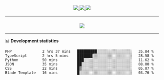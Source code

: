 <h3 align="center">
  <a href="https://github.com/hwalker928">
      <img src="https://img.shields.io/github/followers/hwalker928?label=Followers&style=for-the-badge&color=lightblue">
  </a>
  <a href="https://harryw.link/discord" alt="Discord">
      <img src="https://img.shields.io/discord/738451951758606336?label=discord&style=for-the-badge&color=lightblue"/>
  </a>
  <a href="https://harryw.link/sparked" alt="Sparked Host">
      <img src="https://img.shields.io/static/v1?label=Sponsor&message=Sparked%20Host&color=yellow&style=for-the-badge"/>
  </a>
</h3>

<hr>


<h3 align="center">
  <a href="https://github.com/hwalker928">
      <img src="https://github-profile-trophy.vercel.app/?username=hwalker928&no-bg=true&no-frame=true">
  </a>
</h3>


<hr>

📊 **Development statistics**

<!--START_SECTION:waka-->

```text
PHP              2 hrs 37 mins   █████████░░░░░░░░░░░░░░░░   35.84 %
TypeScript       2 hrs 5 mins    ███████░░░░░░░░░░░░░░░░░░   28.58 %
Python           50 mins         ███░░░░░░░░░░░░░░░░░░░░░░   11.62 %
JSON             35 mins         ██░░░░░░░░░░░░░░░░░░░░░░░   08.00 %
CSS              22 mins         █▒░░░░░░░░░░░░░░░░░░░░░░░   05.07 %
Blade Template   16 mins         █░░░░░░░░░░░░░░░░░░░░░░░░   03.76 %
```

<!--END_SECTION:waka-->
